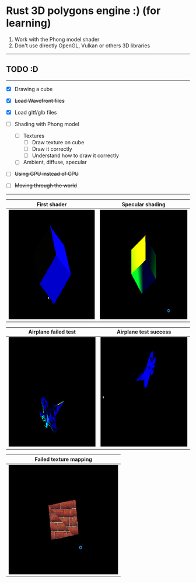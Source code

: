 # Rust 3D polygons engine :) (for learning)

1. Work with the Phong model shader
2. Don't use directly OpenGL, Vulkan or others 3D libraries
----------------------
## TODO :D
----------------------
- [x] Drawing a cube
- [x] ~~Load Wavefront files~~
- [x] Load gltf/glb files

- [ ] Shading with Phong model
    - [ ] Textures
        - [ ] Draw texture on cube
        - [ ] Draw it correctly 
        - [ ] Understand how to draw it correctly

    - [ ] Ambient, diffuse, specular
    
- [ ] ~~Using GPU instead of CPU~~
- [ ] ~~Moving through the world~~
----------------------

| First shader | Specular shading |
| ----------------- | -------------------- |
| <img height="300" width="300" src="./res/cube_first.gif"> | <img height="300" width="300" src="./res/cube_specular.gif"> |

| Airplane failed test | Airplane test success |
| --------------------- | ---------------- |
| <img height="300" width="300" src="./res/airplane.gif"> | <img height="300" width="300" src="./res/airplane_success.gif"> |

| Failed texture mapping | 
| ---------------------- |
| <img height="300" width="300" src="./res/failed_texture.gif"> |

